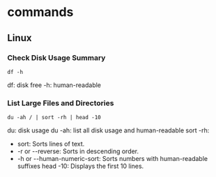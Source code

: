 # commands
## Linux
### Check Disk Usage Summary
```df -h```

df: disk free
-h: human-readable

### List Large Files and Directories
```du -ah / | sort -rh | head -10```

du: disk usage
du -ah: list all disk usage and human-readable
sort -rh:  
  + sort: Sorts lines of text.
  + -r or --reverse: Sorts in descending order.
  + -h or --human-numeric-sort: Sorts numbers with human-readable suffixes
head -10: Displays the first 10 lines.




